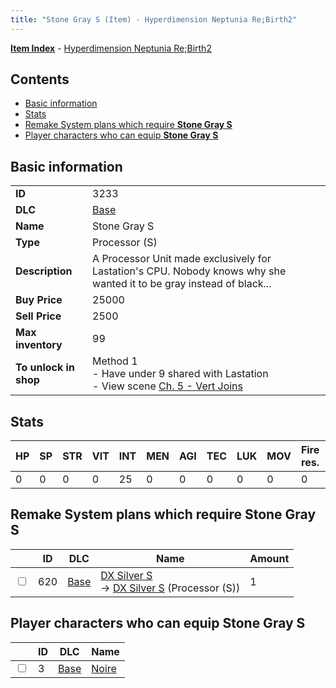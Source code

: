 ```yaml
---
title: "Stone Gray S (Item) - Hyperdimension Neptunia Re;Birth2"
---
```


[**Item Index**](/neptunia/rb2/item/index.html) - [Hyperdimension Neptunia Re;Birth2](/neptunia/rb2)

## Contents

- [Basic information](#basic-information)
- [Stats](#stats)
- [Remake System plans which require **Stone Gray S**](#remake-system-plans-which-require-stone-gray-s)
- [Player characters who can equip **Stone Gray S**](#player-characters-who-can-equip-stone-gray-s)

## Basic information

|   |   |
| -- | -- |
| **ID** | 3233 |
| **DLC** | [Base](/neptunia/rb2/dlc/0-base.html) |
| **Name** | Stone Gray S |
| **Type** | Processor (S) |
| **Description** | A Processor Unit made exclusively for Lastation's CPU. Nobody knows why she wanted it to be gray instead of black... |
| **Buy Price** | 25000 |
| **Sell Price** | 2500 |
| **Max inventory** | 99 |
| **To unlock in shop** | Method 1<br />- Have under 9 shared with Lastation<br />- View scene [Ch. 5 - Vert Joins](/neptunia/rb2/scene/0-376-ch-5-vert-joins.html) |

## Stats

| HP | SP | STR | VIT | INT | MEN | AGI | TEC | LUK | MOV | Fire res. | Ice res. | Wind res. | Lightning res. |
| -- | -- | --- | --- | --- | --- | --- | --- | --- | --- | --------- | -------- | --------- | -------------- |
| 0 | 0 | 0 | 0 | 25 | 0 | 0 | 0 | 0 | 0 | 0 | 0 | 0 | 0 |

## Remake System plans which require **Stone Gray S**

|    | ID | DLC | Name | Amount |
| -- | -- | --- | ---- | ------ |
| <input type="checkbox" id="rb2-remake-0-620" class="trackbox" /> | 620 | [Base](/neptunia/rb2/dlc/0-base.html) | [DX Silver S](/neptunia/rb2/remake/0-620-dx-silver-s.html)<br />→ [DX Silver S](/neptunia/rb2/item/0-3245-dx-silver-s.html) (Processor (S)) | 1 |

## Player characters who can equip **Stone Gray S**

|    | ID | DLC | Name |
| -- | -- | --- | ---- |
| <input type="checkbox" id="rb2-player-0-3" class="trackbox" /> | 3 | [Base](/neptunia/rb2/dlc/0-base.html) | [Noire](/neptunia/rb2/player/0-3-noire.html) |